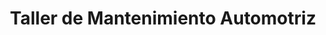 ---
title: "Taller de Mantenimiento Automotriz"
url: /usulutan/taller-de-mantenimiento-automotriz/
shop: Autowerkstatt
---